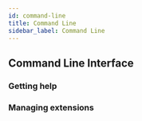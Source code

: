 ```yaml
---
id: command-line
title: Command Line
sidebar_label: Command Line
---
```


## Command Line Interface

### Getting help

### Managing extensions
